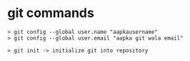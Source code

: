 # git commands 

<!-- for first time users -->
    > git config --global user.name "aapkausername"
    > git config --global user.email "aapka git wala email"

<!-- For user who are using git -->
    > git init -> initialize git into repository

    